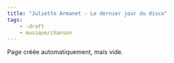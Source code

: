 ```yaml
---
title: "Juliette Armanet - Le dernier jour du disco"
tags:
    - -draft
    - musique/chanson
---
```


Page créée automatiquement, mais vide.
